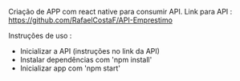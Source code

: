 Criação de APP com react native para consumir API. 
Link para API : https://github.com/RafaelCostaF/API-Emprestimo

Instruções de uso : 
- Inicializar a API (instruções no link da API)
- Instalar dependências com 'npm install'
- Inicializar app com 'npm start'

